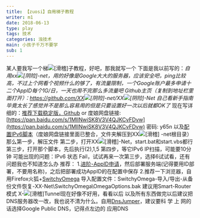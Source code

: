 ```yaml
---
title: 【zuosi】自用梯子教程
writer: m1
date: 2018-06-13
type: play
tags: 技术
categories: 浊技术
main: 小孩子千万不要学
sub: 1
---
```

<span class="heimu" title="你知道的太多了">某人要我写一个梯<img class="small-img" src="https://gsp0.baidu.com/5aAHeD3nKhI2p27j8IqW0jdnxx1xbK/tb/editor/images/client/image_emoticon25.png" alt="[滑稽]">子教程，好吧，那我就写一个
下面是我以前写的：*自用xx<img class="small-img" src="http://tb2.bdstatic.com/tb/editor/images/face/i_f16.png?t=20140803" alt="[阴险]">-net，用的好像是Google大大的服务器，应该安全吧，ping比较高，不过上个网看个视频什么的够了，有流量限制，一个Google账户最多申请十二个AppID每个1G/日，一天也用不完那么多流量吧
Github主页（复制到地址栏里面打开）：https://github.com/XX<img class="small-img" src="http://tb2.bdstatic.com/tb/editor/images/face/i_f33.png?t=20140803" alt="[阴险]">-net/XX<img class="small-img" src="http://tb2.bdstatic.com/tb/editor/images/face/i_f33.png?t=20140803" alt="[阴险]">-Net
自己看新手指南毕竟太长了感觉并不是那么容易用的但是只要设置好一次以后就都OK了*
现在写详细的：[推荐下载稳定版，Github](https://github.com/XX-net/XX-Net/blob/master/code/default/download.md) or
度娘网盘链接: [https://pan.baidu.com/s/1MIlNwiSK8V3V4QJKCvFDvw](https://pan.baidu.com/s/1MIlNwiSK8V3V4QJKCvFDvw) 密码: y65n
以及[配置IPv6脚本](http://beiking.000webhostapp.com/_down/IPv6.zip)（度娘网盘链接里面已整合，文件夹解压到XX<img class="small-img" src="https://gsp0.baidu.com/5aAHeD3nKhI2p27j8IqW0jdnxx1xbK/tb/editor/images/client/image_emoticon25.png" alt="[滑稽]"> -net根目录）
那么第一步，解压文件
第二步，打开XX<img class="small-img" src="https://gsp0.baidu.com/5aAHeD3nKhI2p27j8IqW0jdnxx1xbK/tb/editor/images/client/image_emoticon25.png" alt="[滑稽]">-Net，start.bat和start.vbs都行
第三步，打开那个脚本，先后执行(2),1,5
第四步，等它IPv6 IP扫描，可能要10分钟
可能出现的问题：IPv6 状态 Fail，试试再来一次第三步，选择6试试看，还有问题我也不知道怎么办
推荐：
1.[进阶-AppID申请](https://github.com/XX-net/XX-Net/wiki/how-to-create-my-appids)，然后部署服务端(记得要用ID部署，不要用名称)，之后把部署成功AppID的在配置中保存
2.推荐一下浏览器，自用Firefox火狐+[SwitchyOmega](https://addons.mozilla.org/zh-CN/firefox/addon/switchyomega/)
导入配置文件：SwitchyOmega-导入/导出-从备份文件恢复-XX-Net\SwitchyOmega\OmegaOptions.bak
建议用Smart-Router模式
X-<img class="small-img" src="https://gsp0.baidu.com/5aAHeD3nKhI2p27j8IqW0jdnxx1xbK/tb/editor/images/client/image_emoticon25.png" alt="[滑稽]">Tunnel现在好像不好用，看看以后</span>
以及所有东西做完以后建议把DNS服务器改一改，我也说不清为什么。自用[DnsJumper](DnsJumper.7z)，建议要科 学 上 网的话选择Google Public DNS，记得点左边的 应用DNS